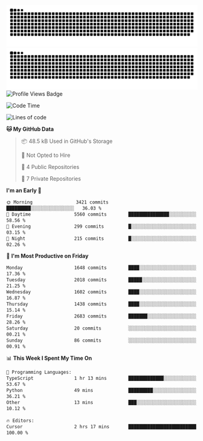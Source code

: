 <img src="https://github.com/nielsbaggerman/nielsbaggerman/blob/output/github-contribution-grid-snake.svg#gh-light-mode-only" alt="GitHub Snake Light">
<img src="https://github.com/nielsbaggerman/nielsbaggerman/blob/output/github-contribution-grid-snake-dark.svg#gh-dark-mode-only" alt="GitHub Snake Dark">
<img src="https://komarev.com/ghpvc/?username=nielsbaggerman&amp;label=Profile+Views" alt="Profile Views Badge" />

<!--START_SECTION:waka-->
![Code Time](http://img.shields.io/badge/Code%20Time-2%2C347%20hrs%2039%20mins-blue)

![Lines of code](https://img.shields.io/badge/From%20Hello%20World%20I%27ve%20Written-11.0%20million%20lines%20of%20code-blue)

**🐱 My GitHub Data** 

> 📦 48.5 kB Used in GitHub's Storage 
 > 
> 🚫 Not Opted to Hire
 > 
> 📜 4 Public Repositories 
 > 
> 🔑 7 Private Repositories 
 > 
**I'm an Early 🐤** 

```text
🌞 Morning                3421 commits        █████████░░░░░░░░░░░░░░░░   36.03 % 
🌆 Daytime                5560 commits        ███████████████░░░░░░░░░░   58.56 % 
🌃 Evening                299 commits         █░░░░░░░░░░░░░░░░░░░░░░░░   03.15 % 
🌙 Night                  215 commits         █░░░░░░░░░░░░░░░░░░░░░░░░   02.26 % 
```
📅 **I'm Most Productive on Friday** 

```text
Monday                   1648 commits        ████░░░░░░░░░░░░░░░░░░░░░   17.36 % 
Tuesday                  2018 commits        █████░░░░░░░░░░░░░░░░░░░░   21.25 % 
Wednesday                1602 commits        ████░░░░░░░░░░░░░░░░░░░░░   16.87 % 
Thursday                 1438 commits        ████░░░░░░░░░░░░░░░░░░░░░   15.14 % 
Friday                   2683 commits        ███████░░░░░░░░░░░░░░░░░░   28.26 % 
Saturday                 20 commits          ░░░░░░░░░░░░░░░░░░░░░░░░░   00.21 % 
Sunday                   86 commits          ░░░░░░░░░░░░░░░░░░░░░░░░░   00.91 % 
```


📊 **This Week I Spent My Time On** 

```text
💬 Programming Languages: 
TypeScript               1 hr 13 mins        █████████████░░░░░░░░░░░░   53.67 % 
Python                   49 mins             █████████░░░░░░░░░░░░░░░░   36.21 % 
Other                    13 mins             ███░░░░░░░░░░░░░░░░░░░░░░   10.12 % 

🔥 Editors: 
Cursor                   2 hrs 17 mins       █████████████████████████   100.00 % 
```


<!--END_SECTION:waka-->
